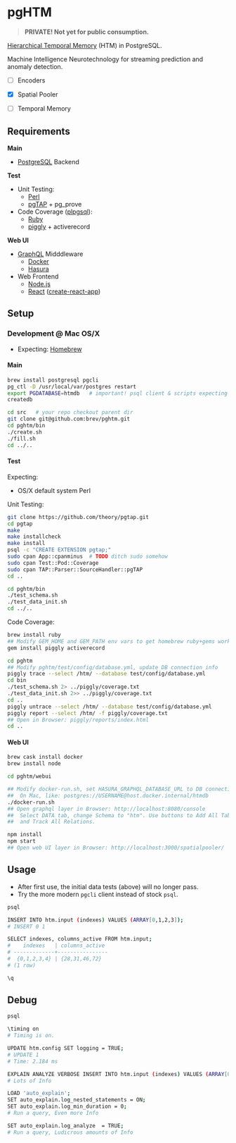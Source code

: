 # pgHTM

> **PRIVATE! Not yet for public consumption.**

[Hierarchical Temporal Memory](https://www.numenta.com/machine-intelligence-technology/) 
(HTM) in PostgreSQL.  

Machine Intelligence Neurotechnology for streaming prediction and anomaly 
detection.

* [ ] Encoders
* [x] Spatial Pooler
* [ ] Temporal Memory


## Requirements

**Main**

* [PostgreSQL](https://www.postgresql.org/) Backend

**Test**

* Unit Testing:
  * [Perl](https://www.perl.org/)
  * [pgTAP](https://pgtap.org/) + pg_prove
* Code Coverage ([plpgsql](https://en.wikipedia.org/wiki/PL/pgSQL)):
  * [Ruby](https://www.ruby-lang.org/)
  * [piggly](http://kputnam.github.io/piggly/) + activerecord

**Web UI**

* [GraphQL](https://graphql.org/) Midddleware
  * [Docker](https://www.docker.com/)
  * [Hasura](https://hasura.io/)
* Web Frontend
  * [Node.js](https://nodejs.org/)
  * [React](https://reactjs.org/) 
      ([create-react-app](https://facebook.github.io/create-react-app/))


## Setup

### Development @ Mac OS/X

* Expecting: [Homebrew](https://brew.sh/)

#### Main

```bash
brew install postgresql pgcli
pg_ctl -D /usr/local/var/postgres restart
export PGDATABASE=htmdb   # important! psql client & scripts expecting this
createdb

cd src   # your repo checkout parent dir
git clone git@github.com:brev/pghtm.git
cd pghtm/bin
./create.sh
./fill.sh
cd ../..
```

#### Test

Expecting:
* OS/X default system Perl

Unit Testing:

```bash
git clone https://github.com/theory/pgtap.git
cd pgtap
make
make installcheck
make install
psql -c "CREATE EXTENSION pgtap;"
sudo cpan App::cpanminus  # TODO ditch sudo somehow
sudo cpan Test::Pod::Coverage
sudo cpan TAP::Parser::SourceHandler::pgTAP
cd ..

cd pghtm/bin
./test_schema.sh
./test_data_init.sh
cd ../..
```

Code Coverage:

```bash
brew install ruby 
## Modify GEM_HOME and GEM_PATH env vars to get homebrew ruby+gems working
gem install piggly activerecord

cd pghtm
## Modify pghtm/test/config/database.yml, update DB connection info
piggly trace --select /htm/ --database test/config/database.yml
cd bin
./test_schema.sh 2> ../piggly/coverage.txt
./test_data_init.sh 2>> ../piggly/coverage.txt
cd ..
piggly untrace --select /htm/ --database test/config/database.yml
piggly report --select /htm/ -f piggly/coverage.txt
## Open in Browser: piggly/reports/index.html
cd ..
```

#### Web UI

```bash
brew cask install docker
brew install node

cd pghtm/webui

## Modify docker-run.sh, set HASURA_GRAPHQL_DATABASE_URL to DB connection info
##  On Mac, like: postgres://USERNAME@host.docker.internal/htmdb
./docker-run.sh
## Open graphql layer in Browser: http://localhost:8080/console
##  Select DATA tab, change Schema to "htm". Use buttons to Add All Tables, 
##  and Track All Relations.

npm install
npm start
## Open web UI layer in Browser: http://localhost:3000/spatialpooler/
```


## Usage

* After first use, the initial data tests (above) will no longer pass.
* Try the more modern `pgcli` client instead of stock `psql`.

```bash
psql

INSERT INTO htm.input (indexes) VALUES (ARRAY[0,1,2,3]);
# INSERT 0 1

SELECT indexes, columns_active FROM htm.input;
#    indexes   | columns_active
# -------------+----------------
#  {0,1,2,3,4} | {28,31,46,72}
# (1 row)

\q
```


## Debug

```bash
psql

\timing on
# Timing is on.

UPDATE htm.config SET logging = TRUE;
# UPDATE 1
# Time: 2.184 ms

EXPLAIN ANALYZE VERBOSE INSERT INTO htm.input (indexes) VALUES (ARRAY[0,1,2,3]);
# Lots of Info

LOAD 'auto_explain';
SET auto_explain.log_nested_statements = ON;
SET auto_explain.log_min_duration = 0;
# Run a query, Even more Info

SET auto_explain.log_analyze  = TRUE;
# Run a query, Ludicrous amounts of Info
```

